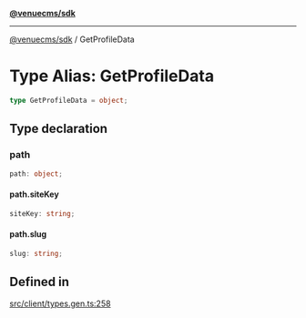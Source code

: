 [**@venuecms/sdk**](../Index.md)

***

[@venuecms/sdk](../Index.md) / GetProfileData

# Type Alias: GetProfileData

```ts
type GetProfileData = object;
```

## Type declaration

### path

```ts
path: object;
```

#### path.siteKey

```ts
siteKey: string;
```

#### path.slug

```ts
slug: string;
```

## Defined in

[src/client/types.gen.ts:258](https://github.com/venuecms/sdk/blob/df9684e4c8d8b9ec64f5682904234454e23baf21/src/client/types.gen.ts#L258)
